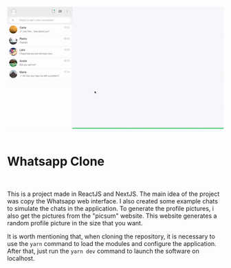 <div align="center">
    <br/>
    <img src="./public/whatsappclone.gif"/>
    <br>
</div>

<br/>

# Whatsapp Clone

<br/>
 
This is a project made in ReactJS and NextJS. The main idea of the project was copy the Whatsapp web interface. I also created some example chats to simulate the chats in the application. To generate the profile pictures, i also get the pictures from the "picsum" website. This website generates a random profile picture in the size that you want.

It is worth mentioning that, when cloning the repository, it is necessary to use the ```yarn``` command to load the modules and configure the application. After that, just run the ```yarn dev``` command to launch the software on localhost.

<br/>
